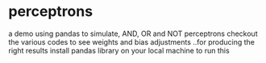 # perceptrons
a demo using pandas to simulate, AND, OR and NOT perceptrons
checkout the various codes to see weights and bias adjustments ..for producing the right results 
install pandas library on your local machine to run this 
